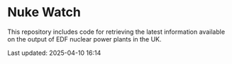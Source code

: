 # Nuke Watch

This repository includes code for retrieving the latest information available on the output of EDF nuclear power plants in the UK.

Last updated: 2025-04-10 16:14